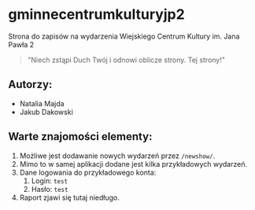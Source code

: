 # gminnecentrumkulturyjp2
Strona do zapisów na wydarzenia Wiejskiego Centrum Kultury im. Jana Pawła 2

>"Niech zstąpi Duch Twój 
>i odnowi oblicze strony. 
>Tej strony!"

## Autorzy:
 - Natalia Majda
 - Jakub Dakowski

## Warte znajomości elementy:
 1. Możliwe jest dodawanie nowych wydarzeń przez `/newshow/`.
 2. Mimo to w samej aplikacji dodane jest kilka przykładowych wydarzeń.
 3. Dane logowania do przykładowego konta:
    1. Login: `test`
    2. Hasło: `test`
 4. Raport zjawi się tutaj niedługo.
